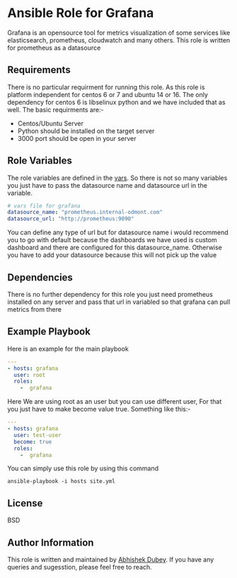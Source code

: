# Ansible Role for Grafana

Grafana is an opensource tool for metrics visualization of some services like elasticsearch, prometheus, cloudwatch and many others. This role is written for prometheus as a datasource

## Requirements

There is no particular requirment for running this role. As this role is platform independent for centos 6 or 7 and ubuntu 14 or 16. The only dependency for centos 6 is libselinux python and we have included that as well.
The basic requirments are:-
- Centos/Ubuntu Server
- Python should be installed on the target server
- 3000 port should be open in your server

## Role Variables
The role variables are defined in the [vars](https://gitlab.com/oosm/osm_grafana/tree/master/vars). So there is not so many variables you just have to pass the datasource name and datasource url in the variable.

```yaml
# vars file for grafana
datasource_name: "prometheus.internal-odmont.com"
datasource_url: "http://prometheus:9090"
```
You can define any type of url but for datasource name i would recommend you to go with default because the dashboards we have used is custom dashboard and there are configured for this datasource_name. Otherwise you have to add your datasource because this will not pick up the value

## Dependencies

There is no further dependency for this role you just need prometheus installed on any server and pass that url in variabled so that grafana can pull metrics from there

## Example Playbook

Here is an example for the main playbook

```yaml
---
- hosts: grafana
  user: root
  roles:
    -  grafana
```
Here We are using root as an user but you can use different user, For that you just have to make become value true. Something like this:-
```yaml
---
- hosts: grafana
  user: test-user
  become: true
  roles:
    -  grafana
```
You can simply use this role by using this command
```shell
ansible-playbook -i hosts site.yml
```
## License

BSD

## Author Information

This role is written and maintained by [Abhishek Dubey](https://gitlab.com/abhishek-dubey). If you have any queries and sugesstion, please feel free to reach.